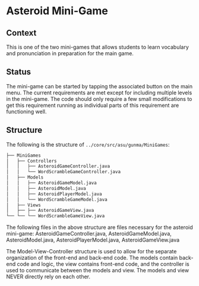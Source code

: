 # Asteroid Mini-Game

## Context

This is one of the two mini-games that allows students to learn vocabulary and pronunciation in preparation for the main game.

## Status

The mini-game can be started by tapping the associated button on the main menu. The current requirements are met except for including multiple levels in the mini-game. The code should only require a few small modifications to get this requirement running as individual parts of this requirement are functioning well.

## Structure

The following is the structure of `../core/src/asu/gunma/MiniGames`:

```bash
├── MiniGames
│   ├── Controllers
│   │   ├── AsteroidGameController.java
│   │   └── WordScrambleGameController.java
│   ├── Models
│   │   ├── AsteroidGameModel.java
│   │   ├── AsteroidModel.java
│   │   ├── AsteroidPlayerModel.java
│   │   └── WordScrambleGameModel.java
│   ├── Views
│   ├── ├── AsteroidGameView.java
└── └── └── WordScrambleGameView.java
```

The following files in the above structure are files necessary for the asteroid mini-game: AsteroidGameController.java, AsteroidGameModel.java, AsteroidModel.java, AsteroidPlayerModel.java, AsteroidGameView.java

The Model-View-Controller structure is used to allow for the separate organization of the front-end and back-end code. The models contain back-end code and logic, the view contains front-end code, and the controller is used to communicate between the models and view. The models and view NEVER directly rely on each other.

